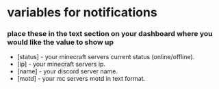# variables for notifications

### place these in the text section on your dashboard where you would like the value to show up

- [status] - your minecraft servers current status (online/offline).
- [ip] - your minecraft servers ip.
- [name] - your discord server name.
- [motd] - your mc servers motd in text format.